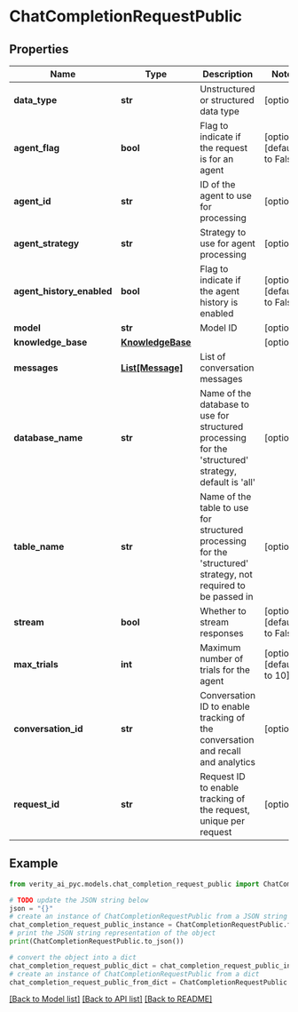 # ChatCompletionRequestPublic


## Properties

Name | Type | Description | Notes
------------ | ------------- | ------------- | -------------
**data_type** | **str** | Unstructured or structured data type | [optional] 
**agent_flag** | **bool** | Flag to indicate if the request is for an agent | [optional] [default to False]
**agent_id** | **str** | ID of the agent to use for processing | [optional] 
**agent_strategy** | **str** | Strategy to use for agent processing | [optional] 
**agent_history_enabled** | **bool** | Flag to indicate if the agent history is enabled | [optional] [default to False]
**model** | **str** | Model ID | [optional] 
**knowledge_base** | [**KnowledgeBase**](KnowledgeBase.md) |  | [optional] 
**messages** | [**List[Message]**](Message.md) | List of conversation messages | 
**database_name** | **str** | Name of the database to use for structured processing for the &#39;structured&#39; strategy, default is &#39;all&#39; | [optional] 
**table_name** | **str** | Name of the table to use for structured processing for the &#39;structured&#39; strategy, not required to be passed in | [optional] 
**stream** | **bool** | Whether to stream responses | [optional] [default to False]
**max_trials** | **int** | Maximum number of trials for the agent | [optional] [default to 10]
**conversation_id** | **str** | Conversation ID to enable tracking of the conversation and recall and analytics | [optional] 
**request_id** | **str** | Request ID to enable tracking of the request, unique per request | [optional] 

## Example

```python
from verity_ai_pyc.models.chat_completion_request_public import ChatCompletionRequestPublic

# TODO update the JSON string below
json = "{}"
# create an instance of ChatCompletionRequestPublic from a JSON string
chat_completion_request_public_instance = ChatCompletionRequestPublic.from_json(json)
# print the JSON string representation of the object
print(ChatCompletionRequestPublic.to_json())

# convert the object into a dict
chat_completion_request_public_dict = chat_completion_request_public_instance.to_dict()
# create an instance of ChatCompletionRequestPublic from a dict
chat_completion_request_public_from_dict = ChatCompletionRequestPublic.from_dict(chat_completion_request_public_dict)
```
[[Back to Model list]](../README.md#documentation-for-models) [[Back to API list]](../README.md#documentation-for-api-endpoints) [[Back to README]](../README.md)


